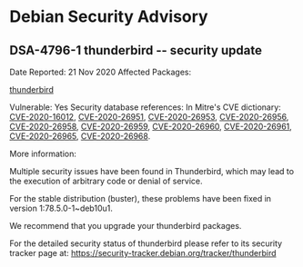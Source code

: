 
Debian Security Advisory
========================


DSA-4796-1 thunderbird -- security update
-----------------------------------------



Date Reported:
21 Nov 2020
Affected Packages:

[thunderbird](https://packages.debian.org/src:thunderbird)

Vulnerable:
Yes
Security database references:
In Mitre's CVE dictionary: [CVE-2020-16012](https://security-tracker.debian.org/tracker/CVE-2020-16012), [CVE-2020-26951](https://security-tracker.debian.org/tracker/CVE-2020-26951), [CVE-2020-26953](https://security-tracker.debian.org/tracker/CVE-2020-26953), [CVE-2020-26956](https://security-tracker.debian.org/tracker/CVE-2020-26956), [CVE-2020-26958](https://security-tracker.debian.org/tracker/CVE-2020-26958), [CVE-2020-26959](https://security-tracker.debian.org/tracker/CVE-2020-26959), [CVE-2020-26960](https://security-tracker.debian.org/tracker/CVE-2020-26960), [CVE-2020-26961](https://security-tracker.debian.org/tracker/CVE-2020-26961), [CVE-2020-26965](https://security-tracker.debian.org/tracker/CVE-2020-26965), [CVE-2020-26968](https://security-tracker.debian.org/tracker/CVE-2020-26968).  

More information:

Multiple security issues have been found in Thunderbird, which may lead
to the execution of arbitrary code or denial of service.


For the stable distribution (buster), these problems have been fixed in
version 1:78.5.0-1~deb10u1.


We recommend that you upgrade your thunderbird packages.


For the detailed security status of thunderbird please refer to
its security tracker page at:
<https://security-tracker.debian.org/tracker/thunderbird>





